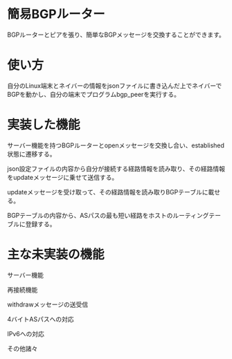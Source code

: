 # 簡易BGPルーター
BGPルーターとピアを張り、簡単なBGPメッセージを交換することができます。

# 使い方

自分のLinux端末とネイバーの情報をjsonファイルに書き込んだ上でネイバーでBGPを動かし、自分の端末でプログラムbgp_peerを実行する。

# 実装した機能
サーバー機能を持つBGPルーターとopenメッセージを交換し合い、established状態に遷移する。

json設定ファイルの内容から自分が接続する経路情報を読み取り、その経路情報をupdateメッセージに乗せて送信する。

updateメッセージを受け取って、その経路情報を読み取りBGPテーブルに載せる。

BGPテーブルの内容から、ASパスの最も短い経路をホストのルーティングテーブルに登録する。


# 主な未実装の機能
サーバー機能

再接続機能

withdrawメッセージの送受信

4バイトASパスへの対応

IPv6への対応

その他諸々




